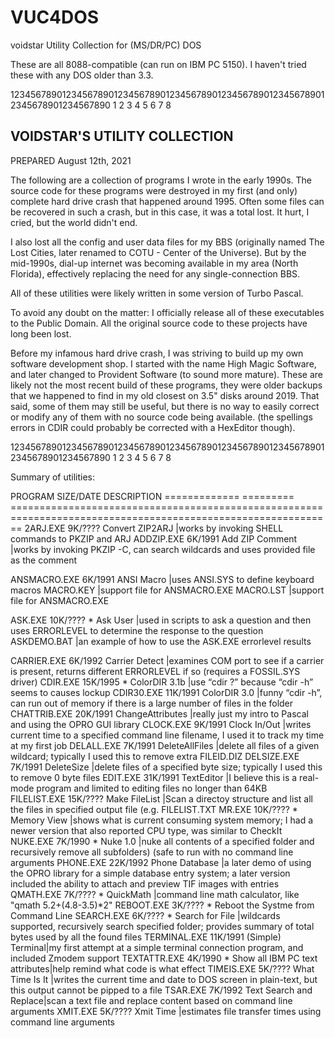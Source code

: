 # VUC4DOS
voidstar Utility Collection for (MS/DR/PC) DOS

These are all 8088-compatible (can run on IBM PC 5150).  I haven't tried these
with any DOS older than 3.3.

12345678901234567890123456789012345678901234567890123456789012345678901234567890
         1         2         3         4         5         6         7         8

VOIDSTAR'S UTILITY COLLECTION
-----------------------------
PREPARED  August  12th,  2021

The following are a collection of programs I wrote in the early 1990s.  The 
source code for these programs were destroyed in my first (and only) complete 
hard drive crash that happened around 1995.   Often some files can be recovered
in such a crash, but in this case, it was a total lost.  It hurt, I cried,
but the world didn't end.

I also lost all the config and user data files for my BBS (originally named The
Lost Cities, later renamed to COTU - Center of the Universe).  But by the 
mid-1990s, dial-up internet was becoming available in my area (North Florida),
effectively replacing the need for any single-connection BBS.

All of these utilities were likely written in some version of Turbo Pascal.

To avoid any doubt on the matter: I officially release all of these 
executables to the Public Domain. All the original source code to these 
projects have long been lost.

Before my infamous hard drive crash, I was striving to build up my own software
development shop.  I started with the name High Magic Software, and later
changed to Provident Software (to sound more mature).  These are likely not 
the most recent build of these programs, they were older backups that we 
happened to find in my old closest on 3.5" disks around 2019.  That said, 
some of them may still be useful, but there is no way to easily correct or 
modify any of them with no source code being available.  (the spellings 
errors in CDIR could probably be corrected with a HexEditor though).

12345678901234567890123456789012345678901234567890123456789012345678901234567890
         1         2         3         4         5         6         7         8

Summary of utilities:

PROGRAM         SIZE/DATE   DESCRIPTION
=============   =========   ==============================================================================================================
2ARJ.EXE          9K/????   Convert ZIP2ARJ  |works by invoking SHELL commands to PKZIP and ARJ
ADDZIP.EXE        6K/1991   Add ZIP Comment  |works by invoking PKZIP -C, can search wildcards and uses provided file as the comment

ANSMACRO.EXE      6K/1991   ANSI Macro       |uses ANSI.SYS to define keyboard macros
MACRO.KEY                                    |support file for ANSMACRO.EXE
MACRO.LST                                    |support file for ANSMACRO.EXE

ASK.EXE	         10K/???? * Ask User         |used in scripts to ask a question and then uses ERRORLEVEL to determine the response to the question
ASKDEMO.BAT                                  |an example of how to use the ASK.EXE errorlevel results

CARRIER.EXE       6K/1992   Carrier Detect   |examines COM port to see if a carrier is present, returns different ERRORLEVEL if so (requires a FOSSIL.SYS driver)
CDIR.EXE	       15K/1995 * ColorDIR 3.1b    |use “cdir ?” because “cdir -h” seems to causes lockup
CDIR30.EXE	     11K/1991   ColorDIR 3.0     |funny “cdir -h”, can run out of memory if there is a large number of files in the folder
CHATTRIB.EXE	   20K/1991   ChangeAttributes |really just my intro to Pascal and using the OPRO GUI library
CLOCK.EXE	        9K/1991   Clock In/Out     |writes current time to a specified command line filename, I used it to track my time at my first job
DELALL.EXE        7K/1991   DeleteAllFiles   |delete all files of a given wildcard; typically I used this to remove extra FILEID.DIZ
DELSIZE.EXE       7K/1991   DeleteSize       |delete files of a specified byte size; typically I used this to remove 0 byte files
EDIT.EXE	       31K/1991   TextEditor       |I believe this is a real-mode program and limited to editing files no longer than 64KB	
FILELIST.EXE     15K/????   Make FileList    |Scan a directoy structure and list all the files in specified output file (e.g. FILELIST.TXT
MR.EXE	         10K/???? * Memory View	     |shows what is current consuming system memory; I had a newer version that also reported CPU type, was similar to CheckIt
NUKE.EXE	        7K/1990 * Nuke 1.0	     |nuke all contents of a specified folder and recursively remove all subfolders)  (safe to run with no command line arguments
PHONE.EXE	       22K/1992   Phone Database   |a later demo of using the OPRO library for a simple database entry system; a later version included the ability to attach and preview TIF images with entries
QMATH.EXE	        7K/???? * QuickMath        |command line math calculator, like "qmath 5.2+(4.8-3.5)*2"
REBOOT.EXE	      3K/???? * Reboot the Systme from Command Line
SEARCH.EXE        6K/???? * Search for File  |wildcards supported, recursively search specified folder; provides summary of total bytes used by all the found files
TERMINAL.EXE	   11K/1991   (Simple) Terminal|my first attempt at a simple terminal connection program, and included Zmodem support
TEXTATTR.EXE	    4K/1990 * Show all IBM PC text attributes|help remind what code is what effect
TIMEIS.EXE        5K/????   What Time Is It  |writes the current time and date to DOS screen in plain-text, but this output cannot be pipped to a file
TSAR.EXE	        7K/1992   Text Search and Replace|scan a text file and replace content based on command line arguments
XMIT.EXE	        5K/????   Xmit Time        |estimates file transfer times using command line arguments

